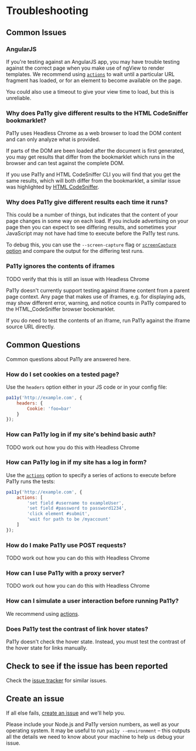 
# Troubleshooting


## Common Issues

### AngularJS

If you're testing against an AngularJS app, you may have trouble testing against the correct page when you make use of ngView to render templates. We recommend using [`actions`][actions] to wait until a particular URL fragment has loaded, or for an element to become available on the page.

You could also use a timeout to give your view time to load, but this is unreliable.

### Why does Pa11y give different results to the HTML CodeSniffer bookmarklet?

Pa11y uses Headless Chrome as a web browser to load the DOM content and can only analyze what is provided.

If parts of the DOM are been loaded after the document is first generated, you may get results that differ from the bookmarklet which runs in the browser and can test against the complete DOM.

If you use Pa11y and HTML CodeSniffer CLI you will find that you get the same results, which will both differ from the bookmarklet, a similar issue was highlighted by [HTML CodeSniffer][sniff-issue].

### Why does Pa11y give different results each time it runs?

This could be a number of things, but indicates that the content of your page changes in some way on each load. If you include advertising on your page then you can expect to see differing results, and sometimes your JavaScript may not have had time to execute before the Pa11y test runs.

To debug this, you can use the `--screen-capture` flag or [`screenCapture` option](https://github.com/pa11y/pa11y#screencapture-string) and compare the output for the differing test runs.

### Pa11y ignores the contents of iframes

TODO verify that this is still an issue with Headless Chrome

Pa11y doesn't currently support testing against iframe content from a parent page context. Any page that makes use of iframes, e.g. for displaying ads, may show different error, warning, and notice counts in Pa11y compared to the HTML_CodeSniffer browser bookmarklet.

If you do need to test the contents of an iframe, run Pa11y against the iframe source URL directly.


## Common Questions

Common questions about Pa11y are answered here.

### How do I set cookies on a tested page?

Use the `headers` option either in your JS code or in your config file:

```js
pa11y('http://example.com', {
    headers: {
        Cookie: 'foo=bar'
    }
});
```

### How can Pa11y log in if my site's behind basic auth?

TODO work out how you do this with Headless Chrome

### How can Pa11y log in if my site has a log in form?

Use the [`actions`][actions] option to specify a series of actions to execute before Pa11y runs the tests:

```js
pa11y('http://example.com', {
    actions: [
        'set field #username to exampleUser',
        'set field #password to password1234',
        'click element #submit',
        'wait for path to be /myaccount'
    ]
});
```

### How do I make Pa11y use POST requests?

TODO work out how you can do this with Headless Chrome

### How can I use Pa11y with a proxy server?

TODO work out how you can do this with Headless Chrome

### How can I simulate a user interaction before running Pa11y?

We recommend using [actions][actions].

### Does Pa11y test the contrast of link hover states?

Pa11y doesn't check the hover state. Instead, you must test the contrast of the hover state for links manually.


## Check to see if the issue has been reported

Check the [issue tracker][issues] for similar issues.


## Create an issue

If all else fails, [create an issue][new-issue] and we'll help you.

Please include your Node.js and Pa11y version numbers, as well as your operating system. It may be useful to run `pa11y --environment` – this outputs all the details we need to know about your machine to help us debug your issue.


[actions]: https://github.com/pa11y/pa11y#actions
[issues]: https://github.com/pa11y/pa11y/issues?utf8=%E2%9C%93&q=is%3Aissue
[new-issue]: https://github.com/pa11y/pa11y/issues/new
[ngViewLoaded]: https://github.com/angular-ui/ui-router/wiki#view-load-events
[sniff-issue]: https://github.com/squizlabs/HTML_CodeSniffer/issues/109
